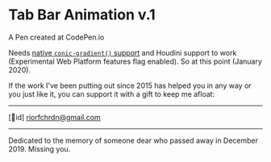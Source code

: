 # Tab Bar Animation v.1
A Pen created at CodePen.io

Needs [native `conic-gradient()` support](https://caniuse.com/#feat=css-conic-gradients) and Houdini support to work (Experimental Web Platform features flag enabled). So at this point (January 2020).

If the work I've been putting out since 2015 has helped you in any way or you just like it, you can support it with a gift to keep me afloat:


---

[🎁id] riorfchrdn@gmail.com

---

Dedicated to the memory of someone dear who passed away in December 2019. Missing you.